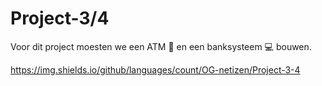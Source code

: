 # Project-3/4

Voor dit project moesten we een ATM 🏧 en een banksysteem 💻 bouwen. 



  

  

https://img.shields.io/github/languages/count/OG-netizen/Project-3-4
